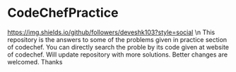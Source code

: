 # CodeChefPractice
https://img.shields.io/github/followers/deveshk103?style=social \n
This repository is the answers to some of the problems given in practice section of codechef.
You can directly search the proble by its code given at website of codechef.
Will update repository with more solutions.
Better changes are welcomed.
Thanks
